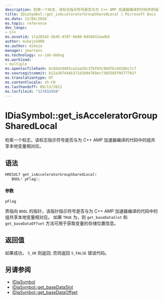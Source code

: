```yaml
---
description: 检索一个标志，该标志指示符号是否与为 C++ AMP 加速器编译的代码中的组共享本地变量相对应。
title: IDiaSymbol::get_isAcceleratorGroupSharedLocal | Microsoft Docs
ms.date: 11/04/2016
ms.topic: reference
dev_langs:
- C++
ms.assetid: 17a20542-5b45-478f-bb80-0d56031aadb5
author: mikejo5000
ms.author: mikejo
manager: jmartens
ms.technology: vs-ide-debug
ms.workload:
- multiple
ms.openlocfilehash: bc8da59465ce2aa20c37bf03c9b9fbcd4186c7c7
ms.sourcegitcommit: b12a38744db371d2894769ecf305585f9577792f
ms.translationtype: HT
ms.contentlocale: zh-CN
ms.lasthandoff: 09/13/2021
ms.locfileid: "127832458"
---
```

# <a name="idiasymbolget_isacceleratorgroupsharedlocal"></a>IDiaSymbol::get_isAcceleratorGroupSharedLocal
检索一个标志，该标志指示符号是否与为 C++ AMP 加速器编译的代码中的组共享本地变量相对应。

## <a name="syntax"></a>语法

```C++
HRESULT get_isAcceleratorGroupSharedLocal(
   BOOL* pFlag);
```

#### <a name="parameters"></a>参数
 `pFlag`

弄指向 `BOOL` 的指针，该指针指示符号是否与为 C++ AMP 加速器编译的代码中的组共享本地变量相对应。 如果 `TRUE` 为，则 `get_baseDataSlot` 和 `get_baseDataOffset` 方法可用于获取变量的存储位置信息。

## <a name="return-value"></a>返回值
 如果成功， `S_OK` 则返回; 否则返回 `S_FALSE` 错误代码。

## <a name="see-also"></a>另请参阅
- [IDiaSymbol](../../debugger/debug-interface-access/idiasymbol.md)
- [IDiaSymbol::get_baseDataSlot](../../debugger/debug-interface-access/idiasymbol-get-basedataslot.md)
- [IDiaSymbol::get_baseDataOffset](../../debugger/debug-interface-access/idiasymbol-get-basedataoffset.md)
